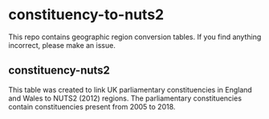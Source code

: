 # constituency-to-nuts2
This repo contains geographic region conversion tables. If you find anything incorrect, please make an issue.

## constituency-nuts2
This table was created to link UK parliamentary constituencies in England and Wales to NUTS2 (2012) regions. The parliamentary constituencies contain constituencies present from 2005 to 2018.
